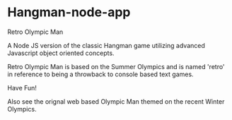 # Hangman-node-app

Retro Olympic Man

A Node JS version of the classic Hangman game utilizing advanced Javascript object oriented concepts.

Retro Olympic Man is based on the Summer Olympics and is named 'retro' in reference to being a throwback to console based text games.

Have Fun!

Also see the orignal web based Olympic Man themed on the recent Winter Olympics.
